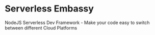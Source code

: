 # Serverless Embassy
NodeJS Serverless Dev Framework - Make your code easy to switch between different Cloud Platforms
